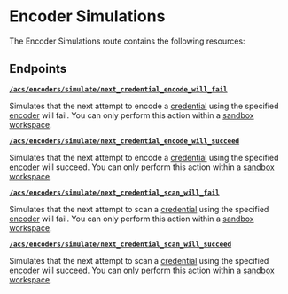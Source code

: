 # Encoder Simulations

The Encoder Simulations route contains the following resources:

## Endpoints

[**`/acs/encoders/simulate/next_credential_encode_will_fail`**](./next_credential_encode_will_fail.md)

Simulates that the next attempt to encode a [credential](../../../../capability-guides/access-systems/managing-credentials.md) using the specified [encoder](../../../../capability-guides/access-systems/working-with-card-encoders-and-scanners/README.md) will fail. You can only perform this action within a [sandbox workspace](../../../../core-concepts/workspaces/README.md#sandbox-workspaces).

[**`/acs/encoders/simulate/next_credential_encode_will_succeed`**](./next_credential_encode_will_succeed.md)

Simulates that the next attempt to encode a [credential](../../../../capability-guides/access-systems/managing-credentials.md) using the specified [encoder](../../../../capability-guides/access-systems/working-with-card-encoders-and-scanners/README.md) will succeed. You can only perform this action within a [sandbox workspace](../../../../core-concepts/workspaces/README.md#sandbox-workspaces).

[**`/acs/encoders/simulate/next_credential_scan_will_fail`**](./next_credential_scan_will_fail.md)

Simulates that the next attempt to scan a [credential](../../../../capability-guides/access-systems/managing-credentials.md) using the specified [encoder](../../../../capability-guides/access-systems/working-with-card-encoders-and-scanners/README.md) will fail. You can only perform this action within a [sandbox workspace](../../../../core-concepts/workspaces/README.md#sandbox-workspaces).

[**`/acs/encoders/simulate/next_credential_scan_will_succeed`**](./next_credential_scan_will_succeed.md)

Simulates that the next attempt to scan a [credential](../../../../capability-guides/access-systems/managing-credentials.md) using the specified [encoder](../../../../capability-guides/access-systems/working-with-card-encoders-and-scanners/README.md) will succeed. You can only perform this action within a [sandbox workspace](../../../../core-concepts/workspaces/README.md#sandbox-workspaces).

